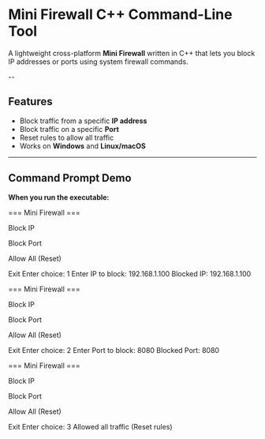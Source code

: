 # Mini Firewall C++ Command-Line Tool

A lightweight cross-platform **Mini Firewall** written in C++ that lets you block IP addresses or ports using system firewall commands.  

--

## Features

- Block traffic from a specific **IP address**
- Block traffic on a specific **Port**
- Reset rules to allow all traffic
- Works on **Windows** and **Linux/macOS**

---

## Command Prompt Demo

**When you run the executable:**

=== Mini Firewall ===

Block IP

Block Port

Allow All (Reset)

Exit
Enter choice: 1
Enter IP to block: 192.168.1.100
Blocked IP: 192.168.1.100

=== Mini Firewall ===

Block IP

Block Port

Allow All (Reset)

Exit
Enter choice: 2
Enter Port to block: 8080
Blocked Port: 8080

=== Mini Firewall ===

Block IP

Block Port

Allow All (Reset)

Exit
Enter choice: 3
Allowed all traffic (Reset rules)
